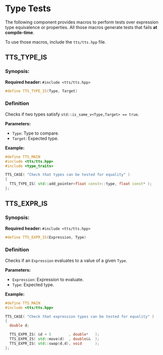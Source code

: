 # Type Tests

The following component provides macros to perform tests over expression type equivalence or properties.
All those macros generate tests that fails **at  compile-time**.

To use those macros, include the `tts/tts.hpp` file.

## TTS_TYPE_IS

### Synopsis:
**Required header:** `#include <tts/tts.hpp>`
~~~~~~~~~~~~~~~~~~~~~~~~~~~~~~~~~~~~~~~~ c++
#define TTS_TYPE_IS(Type, Target)
~~~~~~~~~~~~~~~~~~~~~~~~~~~~~~~~~~~~~~~~

### Definition
Checks if two types satisfy `std::is_same_v<Type,Target> == true`.

**Parameters:**
  + `Type`: Type to compare.
  + `Target`: Expected type.

**Example:**

~~~~~~~~~~~~~~~~~~~~~~~~~~~~~~~~~~~~~~~~ c++
#define TTS_MAIN
#include <tts/tts.hpp>
#include <type_traits>

TTS_CASE( "Check that types can be tested for equality" )
{
  TTS_TYPE_IS( std::add_pointer<float const>::type, float const* );
};
~~~~~~~~~~~~~~~~~~~~~~~~~~~~~~~~~~~~~~~~

## TTS_EXPR_IS

### Synopsis:
**Required header:** `#include <tts/tts.hpp>`
~~~~~~~~~~~~~~~~~~~~~~~~~~~~~~~~~~~~~~~~ c++
#define TTS_EXPR_IS(Expression, Type)
~~~~~~~~~~~~~~~~~~~~~~~~~~~~~~~~~~~~~~~~

### Definition
Checks if an `Expression` evaluates to a value of a given `Type`.

**Parameters:**
  + `Expression`: Expression to evaluate.
  + `Type`: Expected type.

**Example:**

~~~~~~~~~~~~~~~~~~~~~~~~~~~~~~~~~~~~~~~~ c++
#define TTS_MAIN
#include <tts/tts.hpp>

TTS_CASE( "Check that expression types can be tested for equality" )
{
  double d;

  TTS_EXPR_IS( &d + 5        , double*   );
  TTS_EXPR_IS( std::move(d)  , double&&  );
  TTS_EXPR_IS( std::swap(d,d), void      );
};
~~~~~~~~~~~~~~~~~~~~~~~~~~~~~~~~~~~~~~~~
